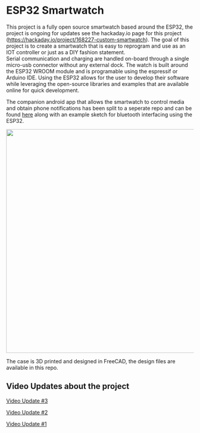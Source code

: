 # ESP32 Smartwatch
This project is a fully open source smartwatch based around the ESP32, the project is ongoing for updates see the hackaday.io page for this project (https://hackaday.io/project/168227-custom-smartwatch).
The goal of this project is to create a smartwatch that is easy to reprogram and use as an IOT controller or just as a DIY fashion statement.  
Serial communication and charging are handled on-board through a single micro-usb connector without any external dock. 
The watch is built around the ESP32 WROOM module and is programable using the espressif or Arduino IDE. 
Using the ESP32 allows for the user to develop their software while leveraging the open-source libraries and examples that are available online for quick development.

The companion android app that allows the smartwatch to control media and obtain phone notifications has been split to a seperate repo and can be found [here](https://github.com/Bellafaire/Android-Companion-App-For-BLE-Devices) along with an example sketch for bluetooth interfacing using the ESP32. 

<img src="https://github.com/Bellafaire/ESP32-Smart-Watch/blob/master/Pictures%20and%20Videos/IMG_20200818_204732.jpg?raw=true" height="600px"/>

The case is 3D printed and designed in FreeCAD, the design files are available in this repo. 

## Video Updates about the project

[Video Update #3](https://www.youtube.com/watch?v=vvuce4NQqrk)

[Video Update #2](https://www.youtube.com/watch?v=UNLAq5FuJq4)

[Video Update #1](https://www.youtube.com/watch?v=IoVqdB_q3pE)
